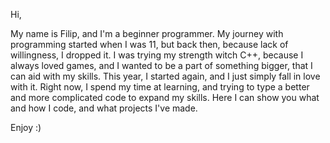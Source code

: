 Hi,

  My name is Filip, and I'm a beginner programmer.
My journey with programming started when I was 11, but back then, because lack of willingness, I dropped it.
I was trying my strength witch C++, because I always loved games, and I wanted to be a part of something bigger, that I can aid with my skills.
This year, I started again, and I just simply fall in love with it. Right now, I spend my time at learning, and trying to type a better and more complicated code to expand my skills.
Here I can show you what and how I code, and what projects I've made.

Enjoy :)
